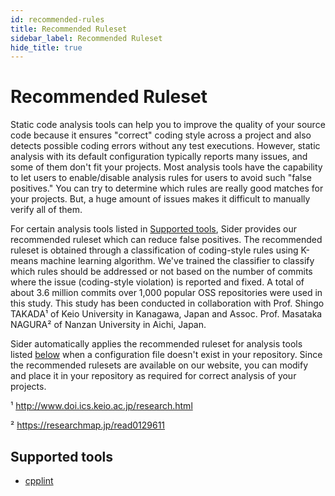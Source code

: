 ```yaml
---
id: recommended-rules
title: Recommended Ruleset
sidebar_label: Recommended Ruleset
hide_title: true
---
```


# Recommended Ruleset

Static code analysis tools can help you to improve the quality of your source code because it ensures "correct" coding style across a project and also detects possible coding errors without any test executions. However, static analysis with its default configuration typically reports many issues, and some of them don't fit your projects. Most analysis tools have the capability to let users to enable/disable analysis rules for users to avoid such "false positives." You can try to determine which rules are really good matches for your projects. But, a huge amount of issues makes it difficult to manually verify all of them.

For certain analysis tools listed in [Supported tools](#supported-tools), Sider provides our recommended ruleset which can reduce false positives. The recommended ruleset is obtained through a classification of coding-style rules using K-means machine learning algorithm. We've trained the classifier to classify which rules should be addressed or not based on the number of commits where the issue (coding-style violation) is reported and fixed. A total of about 3.6 million commits over 1,000 popular OSS repositories were used in this study. This study has been conducted in collaboration with Prof. Shingo TAKADA¹ of Keio University in Kanagawa, Japan and Assoc. Prof. Masataka NAGURA² of Nanzan University in Aichi, Japan.

Sider automatically applies the recommended ruleset for analysis tools listed [below](#supported-tools) when a configuration file doesn't exist in your repository. Since the recommended rulesets are available on our website, you can modify and place it in your repository as required for correct analysis of your projects.

¹ http://www.doi.ics.keio.ac.jp/research.html

² https://researchmap.jp/read0129611

## Supported tools

- [cpplint](../tools/cplusplus/cpplint.md#recommended-ruleset)
